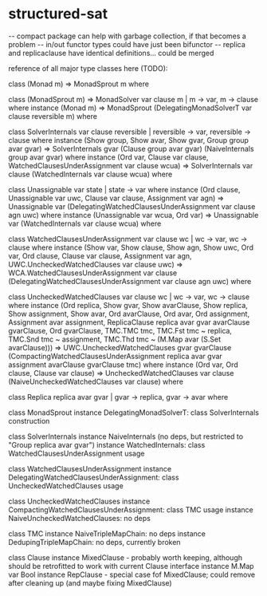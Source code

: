 # structured-sat


-- compact package can help with garbage collection, if that becomes a problem
-- in/out functor types could have just been bifunctor
-- replica and replicaclause have identical definitions... could be merged

reference of all major type classes here (TODO):

class (Monad m) => MonadSprout m where

class (MonadSprout m) => MonadSolver var clause m | m -> var, m -> clause where
instance (Monad m) => MonadSprout (DelegatingMonadSolverT var clause reversible m) where

class SolverInternals var clause reversible | reversible -> var, reversible -> clause where
instance (Show group, Show avar, Show gvar, Group group avar gvar) => SolverInternals gvar (Clause group avar gvar) (NaiveInternals group avar gvar) where
instance (Ord var, Clause var clause, WatchedClausesUnderAssignment var clause wcua) => SolverInternals var clause (WatchedInternals var clause wcua) where

class Unassignable var state | state -> var where
instance (Ord clause, Unassignable var uwc, Clause var clause, Assignment var agn) => Unassignable var (DelegatingWatchedClausesUnderAssignment var clause agn uwc) where
instance (Unassignable var wcua, Ord var) => Unassignable var (WatchedInternals var clause wcua) where

class WatchedClausesUnderAssignment var clause wc | wc -> var, wc -> clause where
instance (Show var, Show clause, Show agn, Show uwc, Ord var, Ord clause, Clause var clause, Assignment var agn, UWC.UncheckedWatchedClauses var clause uwc) => WCA.WatchedClausesUnderAssignment var clause (DelegatingWatchedClausesUnderAssignment var clause agn uwc) where

class UncheckedWatchedClauses var clause wc | wc -> var, wc -> clause where
instance (Ord replica, Show gvar, Show avarClause, Show replica, Show assignment, Show avar, Ord avarClause, Ord avar, Ord assignment, Assignment avar assignment, ReplicaClause replica avar gvar avarClause gvarClause, Ord gvarClause, TMC.TMC tmc, TMC.Fst tmc ~ replica, TMC.Snd tmc ~ assignment, TMC.Thd tmc ~ (M.Map avar (S.Set avarClause))) => UWC.UncheckedWatchedClauses gvar gvarClause (CompactingWatchedClausesUnderAssignment replica avar gvar assignment avarClause gvarClause tmc) where
instance (Ord var, Ord clause, Clause var clause) => UncheckedWatchedClauses var clause (NaiveUncheckedWatchedClauses var clause) where

class Replica replica avar gvar | gvar -> replica, gvar -> avar where


class MonadSprout
  instance DelegatingMonadSolverT: class SolverInternals construction

class SolverInternals
  instance NaiveInternals (no deps, but restricted to "Group replica avar gvar")
  instance WatchedInternals: class WatchedClausesUnderAssignment usage

class WatchedClausesUnderAssignment
  instance DelegatingWatchedClausesUnderAssignment: class UncheckedWatchedClauses usage

class UncheckedWatchedClauses
  instance CompactingWatchedClausesUnderAssignment: class TMC usage
  instance NaiveUncheckedWatchedClauses: no deps

class TMC
  instance NaiveTripleMapChain: no deps
  instance DedupingTripleMapChain: no deps, currently broken

class Clause
  instance MixedClause - probably worth keeping, although should be retrofitted to work with current Clause interface
  instance M.Map var Bool
  instance RepClause - special case fof MixedClause; could remove after cleaning up (and maybe fixing MixedClause)


